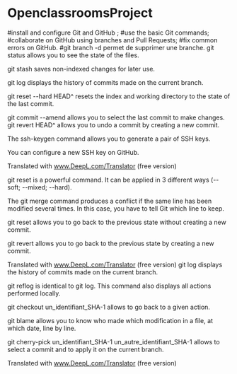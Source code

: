 # OpenclassroomsProject
#install and configure Git and GitHub ;
#use the basic Git commands;
#collaborate on GitHub using branches and Pull Requests;
#fix common errors on GitHub.
#git branch -d permet de supprimer une branche.
git status allows you to see the state of the files.

git stash saves non-indexed changes for later use. 

git log displays the history of commits made on the current branch.

git reset --hard HEAD^ resets the index and working directory to the state of the last commit.

git commit --amend allows you to select the last commit to make changes.
git revert HEAD^ allows you to undo a commit by creating a new commit.

The ssh-keygen command allows you to generate a pair of SSH keys.

You can configure a new SSH key on GitHub.

Translated with www.DeepL.com/Translator (free version)

git reset is a powerful command. It can be applied in 3 different ways (--soft; --mixed; --hard).

The git merge command produces a conflict if the same line has been modified several times. In this case, you have to tell Git which line to keep.

git reset allows you to go back to the previous state without creating a new commit.

git revert allows you to go back to the previous state by creating a new commit.

Translated with www.DeepL.com/Translator (free version)
git log displays the history of commits made on the current branch.

git reflog is identical to git log. This command also displays all actions performed locally.

git checkout un_identifiant_SHA-1 allows to go back to a given action.

git blame allows you to know who made which modification in a file, at which date, line by line.

git cherry-pick un_identifiant_SHA-1 un_autre_identifiant_SHA-1 allows to select a commit and to apply it on the current branch.

Translated with www.DeepL.com/Translator (free version)
